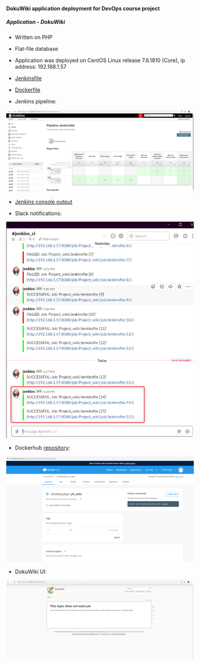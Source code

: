 #### DokuWiki application deployment for DevOps course project

##### Application - DokuWiki

* Written on PHP
* Flat-file database

* Application was deployed on CentOS Linux release 7.6.1810 (Core), ip address: 192.168.1.57


* [Jenkinsfile](./Jenkinsfile)

* [Dockerfile](./Dockerfile)

* Jenkins pipeline:

![](./screenshots/jenkins_pipeline.png)

* [Jenkins console output](./jenkins_console_output.md)
 
* Slack notifications:

![](./screenshots/slack_notifications.png)

* Dockerhub [repository](https://cloud.docker.com/repository/list):

![](./screenshots/dockerhub.png)

* DokuWiki UI:

![](./screenshots/DokuWiki.png)